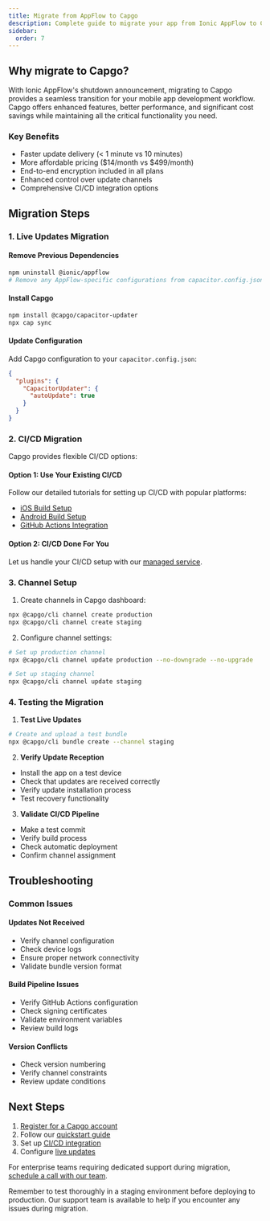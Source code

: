 ```yaml
---
title: Migrate from AppFlow to Capgo
description: Complete guide to migrate your app from Ionic AppFlow to Capgo
sidebar:
  order: 7
---
```


## Why migrate to Capgo?

With Ionic AppFlow's shutdown announcement, migrating to Capgo provides a seamless transition for your mobile app development workflow. Capgo offers enhanced features, better performance, and significant cost savings while maintaining all the critical functionality you need.

### Key Benefits
- Faster update delivery (< 1 minute vs 10 minutes)
- More affordable pricing ($14/month vs $499/month)
- End-to-end encryption included in all plans
- Enhanced control over update channels
- Comprehensive CI/CD integration options

## Migration Steps

### 1. Live Updates Migration

#### Remove Previous Dependencies
```bash
npm uninstall @ionic/appflow
# Remove any AppFlow-specific configurations from capacitor.config.json
```

#### Install Capgo
```bash
npm install @capgo/capacitor-updater
npx cap sync
```

#### Update Configuration
Add Capgo configuration to your `capacitor.config.json`:
```json
{
  "plugins": {
    "CapacitorUpdater": {
      "autoUpdate": true
    }
  }
}
```

### 2. CI/CD Migration

Capgo provides flexible CI/CD options:

#### Option 1: Use Your Existing CI/CD
Follow our detailed tutorials for setting up CI/CD with popular platforms:
- [iOS Build Setup](https://capgo.app/blog/automatic-capacitor-ios-build-github-action/)
- [Android Build Setup](https://capgo.app/blog/automatic-capacitor-android-build-github-action/)
- [GitHub Actions Integration](https://capgo.app/blog/github-action-capacitor/)

#### Option 2: CI/CD Done For You
Let us handle your CI/CD setup with our [managed service](https://cal.com/martindonadieu/mobile-ci-cd-done-for-you).

### 3. Channel Setup

1. Create channels in Capgo dashboard:
```bash
npx @capgo/cli channel create production
npx @capgo/cli channel create staging
```

2. Configure channel settings:
```bash
# Set up production channel
npx @capgo/cli channel update production --no-downgrade --no-upgrade

# Set up staging channel
npx @capgo/cli channel update staging
```

### 4. Testing the Migration

1. **Test Live Updates**
```bash
# Create and upload a test bundle
npx @capgo/cli bundle create --channel staging
```

2. **Verify Update Reception**
- Install the app on a test device
- Check that updates are received correctly
- Verify update installation process
- Test recovery functionality

3. **Validate CI/CD Pipeline**
- Make a test commit
- Verify build process
- Check automatic deployment
- Confirm channel assignment

## Troubleshooting

### Common Issues

#### Updates Not Received
- Verify channel configuration
- Check device logs
- Ensure proper network connectivity
- Validate bundle version format

#### Build Pipeline Issues
- Verify GitHub Actions configuration
- Check signing certificates
- Validate environment variables
- Review build logs

#### Version Conflicts
- Check version numbering
- Verify channel constraints
- Review update conditions

## Next Steps

1. [Register for a Capgo account](/register/)
2. Follow our [quickstart guide](/docs/getting-started/quickstart/)
3. Set up [CI/CD integration](/docs/getting-started/cicd-integration/)
4. Configure [live updates](/docs/live-updates/)

For enterprise teams requiring dedicated support during migration, [schedule a call with our team](https://cal.com/martindonadieu/capgo-enterprise-inquiry).

Remember to test thoroughly in a staging environment before deploying to production. Our support team is available to help if you encounter any issues during migration.
